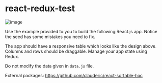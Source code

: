# react-redux-test

![image](https://user-images.githubusercontent.com/12518219/158185864-36f538d7-917e-4ceb-a8db-943d0a72c03f.png)


Use the example provided to you to build the following React.js app.
Notice the seed has some mistakes you need to fix.

The app should have a responsive table which looks like the design above. 
Columns and rows should be draggable.
Manage your app state using Redux.

Do not modify the data given in `data.js` file.

External packages: https://github.com/clauderic/react-sortable-hoc
